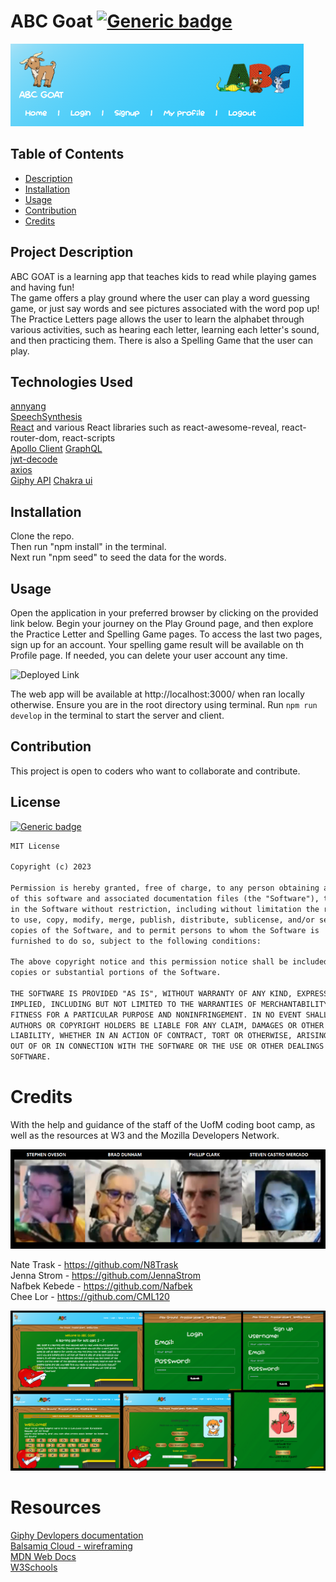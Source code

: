 # ABC Goat [![Generic badge](https://img.shields.io/badge/License-MIT-green.svg)](https://choosealicense.com/licenses/mit/.)

![Alt text](image-1.png)

## Table of Contents

- [Description](#project-description)
- [Installation](#installation)
- [Usage](#usage)
- [Contribution](#contribution)
- [Credits](#credits)

## Project Description

ABC GOAT is a learning app that teaches kids to read while playing games and having fun!  
The game offers a play ground where the user can play a word guessing game, or just say words and see pictures associated with the word pop up!  
The Practice Letters page allows the user to learn the alphabet through various activities, such as hearing each letter, learning each letter's sound, and then practicing them. There is also a Spelling Game that the user can play.

## Technologies Used

[annyang](https://www.npmjs.com/package/annyang)  
 [SpeechSynthesis](https://developer.mozilla.org/en-US/docs/Web/API/Web_Speech_API)  
 [React](https://react.dev/learn) and various React libraries such as react-awesome-reveal, react-router-dom, react-scripts  
 [Apollo Client](https://www.npmjs.com/package/@apollo/client)
[GraphQL](https://graphql.org/)  
 [jwt-decode](https://www.npmjs.com/package/jwt-decode)  
 [axios](https://www.npmjs.com/package/axios)  
 [Giphy API](https://developers.giphy.com/)
[Chakra ui](https://chakra-ui.com/)

## Installation

Clone the repo.  
Then run "npm install" in the terminal.  
Next run "npm seed" to seed the data for the words.

## Usage

Open the application in your preferred browser by clicking on the provided link below. Begin your journey on the Play Ground page, and then explore the Practice Letter and Spelling Game pages. To access the last two pages, sign up for an account. Your spelling game result will be available on th Profile page. If needed, you can delete your user account any time.

![Deployed Link](https://abc-goat-ddaec4f82441.herokuapp.com/)

The web app will be available at http://localhost:3000/ when ran locally otherwise. Ensure you are in the root directory using terminal. Run `npm run develop` in the terminal to start the server and client.

## Contribution

This project is open to coders who want to collaborate and contribute.

## License

[![Generic badge](https://img.shields.io/badge/License-MIT-green.svg)](https://choosealicense.com/licenses/mit/.)

```md
MIT License

Copyright (c) 2023

Permission is hereby granted, free of charge, to any person obtaining a copy
of this software and associated documentation files (the "Software"), to deal
in the Software without restriction, including without limitation the rights
to use, copy, modify, merge, publish, distribute, sublicense, and/or sell
copies of the Software, and to permit persons to whom the Software is
furnished to do so, subject to the following conditions:

The above copyright notice and this permission notice shall be included in all
copies or substantial portions of the Software.

THE SOFTWARE IS PROVIDED "AS IS", WITHOUT WARRANTY OF ANY KIND, EXPRESS OR
IMPLIED, INCLUDING BUT NOT LIMITED TO THE WARRANTIES OF MERCHANTABILITY,
FITNESS FOR A PARTICULAR PURPOSE AND NONINFRINGEMENT. IN NO EVENT SHALL THE
AUTHORS OR COPYRIGHT HOLDERS BE LIABLE FOR ANY CLAIM, DAMAGES OR OTHER
LIABILITY, WHETHER IN AN ACTION OF CONTRACT, TORT OR OTHERWISE, ARISING FROM,
OUT OF OR IN CONNECTION WITH THE SOFTWARE OR THE USE OR OTHER DEALINGS IN THE
SOFTWARE.
```

# Credits

With the help and guidance of the staff of the UofM coding boot camp, as well as the resources at W3 and the Mozilla Developers Network.

![Alt text](image-3.png)

Nate Trask - https://github.com/N8Trask  
Jenna Strom - https://github.com/JennaStrom  
Nafbek Kebede - https://github.com/Nafbek  
Chee Lor - https://github.com/CML120

![Alt text](image.png)

# Resources

[Giphy Devlopers documentation](https://developers.giphy.com/docs/sdk/#webhttps://developer.mozilla.org/en-US/docs/Web/API/SpeechRecognition)  
[Balsamiq Cloud - wireframing](https://balsamiq.cloud/)  
[MDN Web Docs](https://developer.mozilla.org/en-US/)  
[W3Schools](https://www.w3schools.com/)

